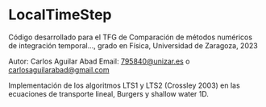 # LocalTimeStep
Código desarrollado para el TFG de Comparación de métodos numéricos de integración temporal..., grado en Física, Universidad de Zaragoza, 2023

Autor: Carlos Aguilar Abad
Email: 795840@unizar.es o carlosaguilarabad@gmail.com

Implementación de los algoritmos LTS1 y LTS2 (Crossley 2003) en las ecuaciones de transporte lineal, Burgers y shallow water 1D.
